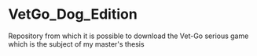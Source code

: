 # VetGo_Dog_Edition
Repository from which it is possible to download the Vet-Go serious game which is the subject of my master's thesis

